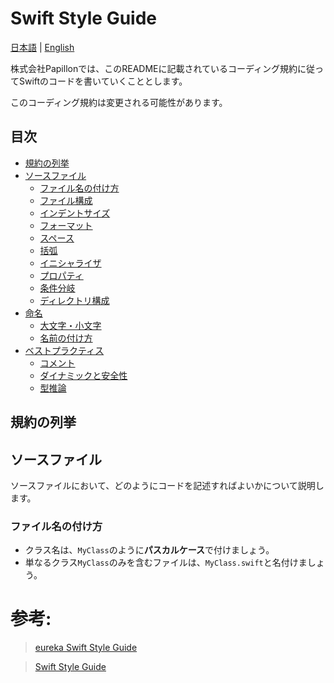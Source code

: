 # Swift Style Guide

[日本語](https://github.com/Papillon-inc/coding_rules/blob/master/swift-style-guide/README.md) | [English](https://github.com/Papillon-inc/coding_rules/blob/master/swift-style-guide/README_en.md)

株式会社Papillonでは、このREADMEに記載されているコーディング規約に従ってSwiftのコードを書いていくこととします。

このコーディング規約は変更される可能性があります。

## 目次
 - [規約の列挙](##規約の列挙)
 - [ソースファイル](##ソースファイル)
    - [ファイル名の付け方](###ファイル名の付け方)
    - [ファイル構成](###ファイル構成)
    - [インデントサイズ](###インデントサイズ)
    - [フォーマット](###フォーマット)
    - [スペース](###スペース)
    - [括弧](###括弧)
    - [イニシャライザ](###イニシャライザ)
    - [プロパティ](###プロパティ)
    - [条件分岐](###条件分岐)
    - [ディレクトリ構成](###ディレクトリ構成)
 - [命名](##命名)
    - [大文字・小文字](###大文字・小文字)
    - [名前の付け方](###名前の付け方)
 - [ベストプラクティス](##ベストプラクティス)
    - [コメント](##コメント)
    - [ダイナミックと安全性](##ダイナミックと安全性)
    - [型推論](##型推論)

## 規約の列挙

## ソースファイル
ソースファイルにおいて、どのようにコードを記述すればよいかについて説明します。

### ファイル名の付け方
 - クラス名は、`MyClass`のように**パスカルケース**で付けましょう。
 - 単なるクラス`MyClass`のみを含むファイルは、`MyClass.swift`と名付けましょう。

# 参考:
 > [eureka Swift Style Guide](https://github.com/eure/swift-style-guide/blob/master/README_jp.md#%E3%83%80%E3%82%A4%E3%83%8A%E3%83%9F%E3%83%83%E3%82%AF%E3%81%A8%E5%AE%89%E5%85%A8%E6%80%A7)

 > [Swift Style Guide](https://google.github.io/swift/#identifiers)